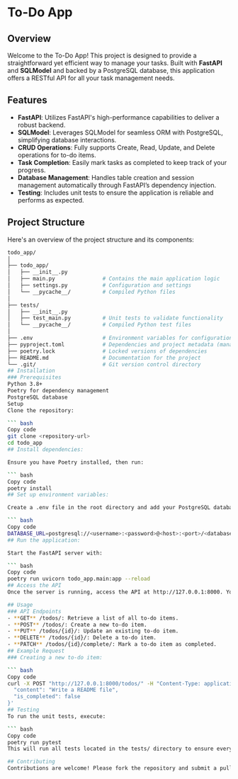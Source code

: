 # To-Do App

## Overview

Welcome to the To-Do App! This project is designed to provide a straightforward yet efficient way to manage your tasks. Built with **FastAPI** and **SQLModel** and backed by a PostgreSQL database, this application offers a RESTful API for all your task management needs.

## Features

- **FastAPI**: Utilizes FastAPI's high-performance capabilities to deliver a robust backend.
- **SQLModel**: Leverages SQLModel for seamless ORM with PostgreSQL, simplifying database interactions.
- **CRUD Operations**: Fully supports Create, Read, Update, and Delete operations for to-do items.
- **Task Completion**: Easily mark tasks as completed to keep track of your progress.
- **Database Management**: Handles table creation and session management automatically through FastAPI’s dependency injection.
- **Testing**: Includes unit tests to ensure the application is reliable and performs as expected.

## Project Structure

Here's an overview of the project structure and its components:

```bash
todo_app/
│
├── todo_app/
│   ├── __init__.py
│   ├── main.py               # Contains the main application logic
│   ├── settings.py           # Configuration and settings
│   └── __pycache__/          # Compiled Python files
│
├── tests/
│   ├── __init__.py
│   ├── test_main.py          # Unit tests to validate functionality
│   └── __pycache__/          # Compiled Python test files
│
├── .env                      # Environment variables for configuration
├── pyproject.toml            # Dependencies and project metadata (managed by Poetry)
├── poetry.lock               # Locked versions of dependencies
├── README.md                 # Documentation for the project
└── .git/                     # Git version control directory
## Installation
### Prerequisites
Python 3.8+
Poetry for dependency management
PostgreSQL database
Setup
Clone the repository:

``` bash
Copy code
git clone <repository-url>
cd todo_app
## Install dependencies:

Ensure you have Poetry installed, then run:

``` bash
Copy code
poetry install
## Set up environment variables:

Create a .env file in the root directory and add your PostgreSQL database URL:

``` bash
Copy code
DATABASE_URL=postgresql://<username>:<password>@<host>:<port>/<database>
## Run the application:

Start the FastAPI server with:

``` bash
Copy code
poetry run uvicorn todo_app.main:app --reload
## Access the API
Once the server is running, access the API at http://127.0.0.1:8000. You can interact with the API using tools like Postman or through the Swagger UI available at http://127.0.0.1:8000/docs.

## Usage
### API Endpoints
- **GET** /todos/: Retrieve a list of all to-do items.
- **POST** /todos/: Create a new to-do item.
- **PUT** /todos/{id}/: Update an existing to-do item.
- **DELETE** /todos/{id}/: Delete a to-do item.
- **PATCH** /todos/{id}/complete/: Mark a to-do item as completed.
## Example Request
### Creating a new to-do item:

``` bash
Copy code
curl -X POST "http://127.0.0.1:8000/todos/" -H "Content-Type: application/json" -d '{
  "content": "Write a README file",
  "is_completed": false
}'
## Testing
To run the unit tests, execute:

``` bash
Copy code
poetry run pytest
This will run all tests located in the tests/ directory to ensure everything is working correctly.

## Contributing
Contributions are welcome! Please fork the repository and submit a pull request with your changes.

